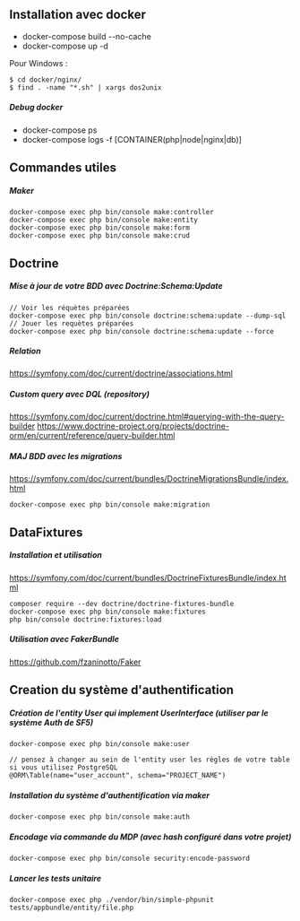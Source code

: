 ## Installation avec docker

- docker-compose build --no-cache
- docker-compose up -d 

Pour Windows : 
```
$ cd docker/nginx/
$ find . -name "*.sh" | xargs dos2unix
```

##### Debug docker 

- docker-compose ps
- docker-compose logs -f [CONTAINER(php|node|nginx|db)]

## Commandes utiles

##### Maker
```
docker-compose exec php bin/console make:controller
docker-compose exec php bin/console make:entity
docker-compose exec php bin/console make:form
docker-compose exec php bin/console make:crud
```

## Doctrine
##### Mise à jour de votre BDD avec Doctrine:Schema:Update
```
// Voir les réquètes préparées
docker-compose exec php bin/console doctrine:schema:update --dump-sql
// Jouer les requètes préparées
docker-compose exec php bin/console doctrine:schema:update --force
```
##### Relation
https://symfony.com/doc/current/doctrine/associations.html 

##### Custom query avec DQL (repository)
https://symfony.com/doc/current/doctrine.html#querying-with-the-query-builder
https://www.doctrine-project.org/projects/doctrine-orm/en/current/reference/query-builder.html

##### MAJ BDD avec les migrations
https://symfony.com/doc/current/bundles/DoctrineMigrationsBundle/index.html
```
docker-compose exec php bin/console make:migration
```

## DataFixtures
##### Installation et utilisation
https://symfony.com/doc/current/bundles/DoctrineFixturesBundle/index.html 
```
composer require --dev doctrine/doctrine-fixtures-bundle
docker-compose exec php bin/console make:fixtures
php bin/console doctrine:fixtures:load
```
##### Utilisation avec FakerBundle 
https://github.com/fzaninotto/Faker

## Creation du système d'authentification

##### Création de l'entity User qui implement UserInterface (utiliser par le système Auth de SF5)
``` 
docker-compose exec php bin/console make:user 

// pensez à changer au sein de l'entity user les règles de votre table si vous utilisez PostgreSQL
@ORM\Table(name="user_account", schema="PROJECT_NAME") 
```

##### Installation du système d'authentification via maker
```
docker-compose exec php bin/console make:auth 
```

##### Encodage via commande du MDP (avec hash configuré dans votre projet)
```
docker-compose exec php bin/console security:encode-password 
```

##### Lancer les tests unitaire
```
docker-compose exec php ./vendor/bin/simple-phpunit tests/appbundle/entity/file.php
```